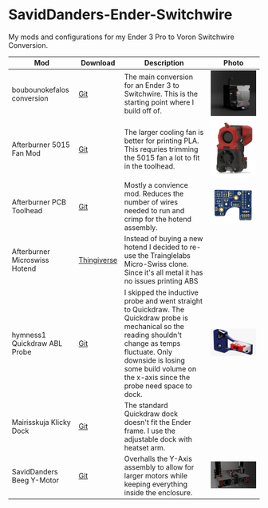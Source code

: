 # SavidDanders-Ender-Switchwire
My mods and configurations for my Ender 3 Pro to Voron Switchwire Conversion.

| Mod                           | Download    | Description                                                                                                                                                                                                                                                                                                                                               | Photo |
|-------------------------------|-------------|-----------------------------------------------------------------------------------------------------------------------------------------------------------------------------------------------------------------------------------------------------------------------------------------------------------------------------------------------------------|-------|
| boubounokefalos conversion    | [Git](https://github.com/boubounokefalos/Ender_SW)                                                                    | The main conversion for an Ender 3 to Switchwire. This is the starting point where I build off of.                                                                                                                                              |![Ender 3 to Switchwire Conversion](https://github.com/SavidDanders/SavidDanders-Ender-Switchwire/blob/main/Images/enclosed.png?raw=true)       |
| Afterburner 5015 Fan Mod      | [Git](https://github.com/Greg191134/Voron/tree/master/Afterburner%20Optimisation/5015%20fan%20mod)                    | The larger cooling fan is better for printing PLA. This requries trimming the 5015 fan a lot to fit in the toolhead.                                                                                                                            |![Afterburner 5015 Fan Mod](https://github.com/SavidDanders/SavidDanders-Ender-Switchwire/blob/main/Images/5015.png?raw=true)       |
| Afterburner PCB Toolhead      | [Git](https://github.com/VoronDesign/Voron-Hardware/tree/master/Afterburner_Toolhead_PCB)                             | Mostly a convience mod. Reduces the number of wires needed to run and crimp for the hotend assembly.                                                                                                                                            |![Afterburner PCB Mod](https://github.com/SavidDanders/SavidDanders-Ender-Switchwire/blob/main/Images/PCB.png?raw=true)       |
| Afterburner Microswiss Hotend | [Thingiverse](https://www.thingiverse.com/thing:4826740)                                                              | Instead of buying a new hotend I decided to re-use the Trainglelabs Micro-Swiss clone. Since it's all metal it has no issues printing ABS                                                                                                       |       |
| hymness1 Quickdraw ABL Probe  | [Git](https://github.com/VoronDesign/VoronUsers/tree/master/printer_mods/hymness1/Quickdraw_probe_Voron_Switchwire)   | I skipped the inductive probe and went straight to Quickdraw. The Quickdraw probe is mechanical so the reading shouldn't change as temps fluctuate. Only downside is losing some build volume on the x-axis since the probe need space to dock. |![Original Switchwire ABL Probe](https://github.com/SavidDanders/SavidDanders-Ender-Switchwire/blob/main/Images/quickdraw_SW_remix.png?raw=true)       |
| Mairisskuja Klicky Dock       | [Git](https://github.com/mairisskuja/printer-mods/tree/main/%5B%20Ender%20SW%20%5D%20Quickdraw%20Probe%20Arm)         | The standard Quickdraw dock doesn't fit the Ender frame. I use the adjustable dock with heatset arm.                                                                                                                                            |       |
| SavidDanders Beeg Y-Motor     | [Git](https://github.com/SavidDanders/SavidDanders-Ender-Switchwire/tree/main/Beeg%20Y-Motor%20Mod)                   | Overhalls the Y-Axis assembly to allow for larger motors while keeping everything inside the enclosure.                                                                                                                                         |![Beeg Y-Motor Mod](https://github.com/SavidDanders/SavidDanders-Ender-Switchwire/blob/main/Images/y_motor.PNG?raw=true)        |
